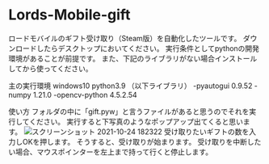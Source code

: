 # Lords-Mobile-gift
ロードモバイルのギフト受け取り（Steam版）を自動化したツールです。
ダウンロードしたらデスクトップにおいてください。
実行条件としてpythonの開発環境があることが前提です。
また、下記のライブラリがない場合インストールしてから使ってください。


主の実行環境
windows10
python3.9
（以下ライブラリ）
-pyautogui 0.9.52
-numpy 1.21.0
-opencv-python 4.5.2.54


使い方
フォルダの中に「gift.pyw」と言うファイルがあると思うのでそれを実行してください。
実行すると下写真のようなポップアップ出てくると思います。
![スクリーンショット 2021-10-24 182322](https://user-images.githubusercontent.com/84668924/138588141-ac836e55-c69f-4339-a78b-c7a8cc9260c3.png)
受け取りたいギフトの数を入力しOKを押します。
そうすると、受け取りが始まります。
受け取りを中断したい場合、マウスポインターを左上まで持って行くと停止します。



